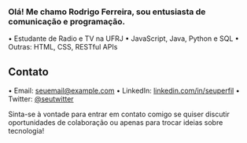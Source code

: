 ### Olá! Me chamo Rodrigo Ferreira, sou entusiasta de comunicação e programação. 

• Estudante de Radio e TV na UFRJ
• JavaScript, Java, Python e SQL
• Outras: HTML, CSS, RESTful APIs

## Contato

• Email: seuemail@example.com
• LinkedIn: [linkedin.com/in/seuperfil](https://www.linkedin.com/in/seuperfil/)
• Twitter: [@seutwitter](https://twitter.com/seutwitter)

Sinta-se à vontade para entrar em contato comigo se quiser discutir oportunidades de colaboração ou apenas para trocar ideias sobre tecnologia!
